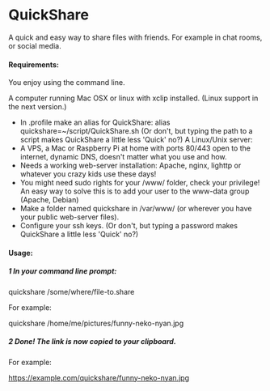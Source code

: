 # QuickShare
A quick and easy way to share files with friends. For example in chat rooms,
or social media.


#### Requirements:
You enjoy using the command line.

A computer running Mac OSX or linux with xclip installed. (Linux support in the next version.)
- In .profile make an alias for QuickShare:
  alias quickshare=~/script/QuickShare.sh
  (Or don't, but typing the path to a script makes QuickShare a little
  less 'Quick' no?)
A Linux/Unix server:
- A VPS, a Mac or Raspberry Pi at home with ports 80/443 open to the internet,
  dynamic DNS, doesn't matter what you use and how.
- Needs a working web-server installation:
  Apache, nginx, lighttp or whatever you crazy kids use these days!
- You might need sudo rights for your /www/ folder, check your privilege!
  An easy way to solve this is to add your user to the www-data group
  (Apache, Debian)
- Make a folder named quickshare in /var/www/ (or wherever you have your
  public web-server files).
- Configure your ssh keys. (Or don't, but typing a password makes QuickShare 
  a little less 'Quick' no?)

#### Usage:
##### 1 In your command line prompt:
  quickshare /some/where/file-to.share
  
  For example:
  
  quickshare /home/me/pictures/funny-neko-nyan.jpg
##### 2 Done! The link is now copied to your clipboard.
  For example:
  
  https://example.com/quickshare/funny-neko-nyan.jpg
